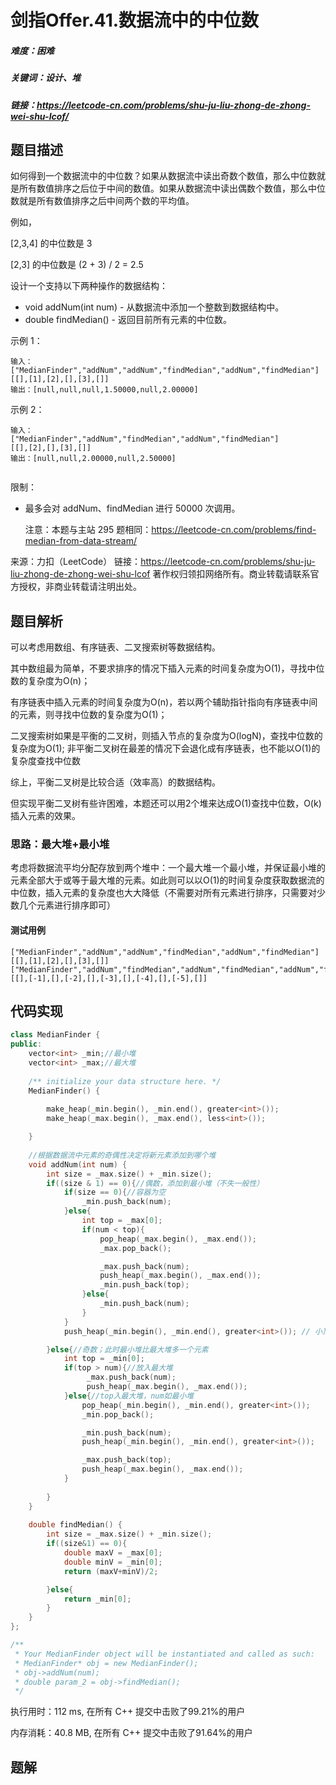 # 剑指Offer.41.数据流中的中位数

##### 难度：困难

##### 关键词：设计、堆

##### 链接：https://leetcode-cn.com/problems/shu-ju-liu-zhong-de-zhong-wei-shu-lcof/

## 题目描述

如何得到一个数据流中的中位数？如果从数据流中读出奇数个数值，那么中位数就是所有数值排序之后位于中间的数值。如果从数据流中读出偶数个数值，那么中位数就是所有数值排序之后中间两个数的平均值。

例如，

[2,3,4] 的中位数是 3

[2,3] 的中位数是 (2 + 3) / 2 = 2.5

设计一个支持以下两种操作的数据结构：

- void addNum(int num) - 从数据流中添加一个整数到数据结构中。
- double findMedian() - 返回目前所有元素的中位数。

示例 1：

```
输入：
["MedianFinder","addNum","addNum","findMedian","addNum","findMedian"]
[[],[1],[2],[],[3],[]]
输出：[null,null,null,1.50000,null,2.00000]
```

示例 2：

```
输入：
["MedianFinder","addNum","findMedian","addNum","findMedian"]
[[],[2],[],[3],[]]
输出：[null,null,2.00000,null,2.50000]


```

限制：

- 最多会对 addNum、findMedian 进行 50000 次调用。

  注意：本题与主站 295 题相同：https://leetcode-cn.com/problems/find-median-from-data-stream/

来源：力扣（LeetCode）
链接：https://leetcode-cn.com/problems/shu-ju-liu-zhong-de-zhong-wei-shu-lcof
著作权归领扣网络所有。商业转载请联系官方授权，非商业转载请注明出处。

## 题目解析

可以考虑用数组、有序链表、二叉搜索树等数据结构。

其中数组最为简单，不要求排序的情况下插入元素的时间复杂度为O(1)，寻找中位数的复杂度为O(n)；

有序链表中插入元素的时间复杂度为O(n)，若以两个辅助指针指向有序链表中间的元素，则寻找中位数的复杂度为O(1)；

二叉搜索树如果是平衡的二叉树，则插入节点的复杂度为O(logN)，查找中位数的复杂度为O(1); 非平衡二叉树在最差的情况下会退化成有序链表，也不能以O(1)的复杂度查找中位数

综上，平衡二叉树是比较合适（效率高）的数据结构。

但实现平衡二叉树有些许困难，本题还可以用2个堆来达成O(1)查找中位数，O(k)插入元素的效果。

### 思路：最大堆+最小堆

考虑将数据流平均分配存放到两个堆中：一个最大堆一个最小堆，并保证最小堆的元素全部大于或等于最大堆的元素。如此则可以以O(1)的时间复杂度获取数据流的中位数，插入元素的复杂度也大大降低（不需要对所有元素进行排序，只需要对少数几个元素进行排序即可）

#### 测试用例

```
["MedianFinder","addNum","addNum","findMedian","addNum","findMedian"]
[[],[1],[2],[],[3],[]]
["MedianFinder","addNum","findMedian","addNum","findMedian","addNum","findMedian","addNum","findMedian","addNum","findMedian"]
[[],[-1],[],[-2],[],[-3],[],[-4],[],[-5],[]]
```



## 代码实现

```c++
class MedianFinder {
public:
    vector<int> _min;//最小堆
    vector<int> _max;//最大堆
   
    /** initialize your data structure here. */
    MedianFinder() {
        
        make_heap(_min.begin(), _min.end(), greater<int>());
        make_heap(_max.begin(), _max.end(), less<int>());

    }
    
    //根据数据流中元素的奇偶性决定将新元素添加到哪个堆
    void addNum(int num) {
        int size = _max.size() + _min.size();
        if((size & 1) == 0){//偶数，添加到最小堆（不失一般性）
            if(size == 0){//容器为空
                _min.push_back(num);
            }else{
                int top = _max[0];
                if(num < top){
                    pop_heap(_max.begin(), _max.end());
                    _max.pop_back();

                    _max.push_back(num);
                    push_heap(_max.begin(), _max.end());
                    _min.push_back(top);
                }else{
                    _min.push_back(num);
                }
            }
            push_heap(_min.begin(), _min.end(), greater<int>()); // 小顶堆操作，需要附带第三个参数

        }else{//奇数；此时最小堆比最大堆多一个元素
            int top = _min[0];
            if(top > num){//放入最大堆
                 _max.push_back(num);
                 push_heap(_max.begin(), _max.end());
            }else{//top入最大堆，num如最小堆
                pop_heap(_min.begin(), _min.end(), greater<int>());
                _min.pop_back();

                _min.push_back(num);
                push_heap(_min.begin(), _min.end(), greater<int>());

                _max.push_back(top);
                push_heap(_max.begin(), _max.end());
            }
           
        }
    }
    
    double findMedian() {
        int size = _max.size() + _min.size();
        if((size&1) == 0){
            double maxV = _max[0];
            double minV = _min[0];
            return (maxV+minV)/2;

        }else{
            return _min[0];
        }
    }
};

/**
 * Your MedianFinder object will be instantiated and called as such:
 * MedianFinder* obj = new MedianFinder();
 * obj->addNum(num);
 * double param_2 = obj->findMedian();
 */
```

执行用时：112 ms, 在所有 C++ 提交中击败了99.21%的用户

内存消耗：40.8 MB, 在所有 C++ 提交中击败了91.64%的用户

## 题解

